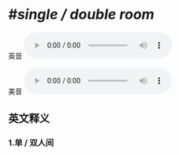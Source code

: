 # ***\#single / double room*** 
英音
<audio src="./media/single  double room1_AAC.aac" controls="controls"></audio>

美音
<audio src="./media/single  double room2_AAC.aac" controls="controls"></audio>



  

英文释义
---
### 1.**单 / 双人间**  


